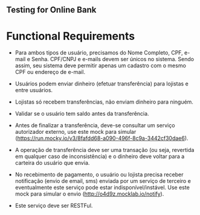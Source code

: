 ## Testing for Online Bank

# Functional Requirements

- Para ambos tipos de usuário, precisamos do Nome Completo, CPF, e-mail e Senha. CPF/CNPJ e e-mails devem ser únicos no sistema. Sendo assim, seu sistema deve permitir apenas um cadastro com o mesmo CPF ou endereço de e-mail.

- Usuários podem enviar dinheiro (efetuar transferência) para lojistas e entre usuários.

- Lojistas só recebem transferências, não enviam dinheiro para ninguém.

- Validar se o usuário tem saldo antes da transferência.

- Antes de finalizar a transferência, deve-se consultar um serviço autorizador externo, use este mock para simular (https://run.mocky.io/v3/8fafdd68-a090-496f-8c9a-3442cf30dae6).

- A operação de transferência deve ser uma transação (ou seja, revertida em qualquer caso de inconsistência) e o dinheiro deve voltar para a carteira do usuário que envia.

- No recebimento de pagamento, o usuário ou lojista precisa receber notificação (envio de email, sms) enviada por um serviço de terceiro e eventualmente este serviço pode estar indisponível/instável. Use este mock para simular o envio (http://o4d9z.mocklab.io/notify).

- Este serviço deve ser RESTFul.

